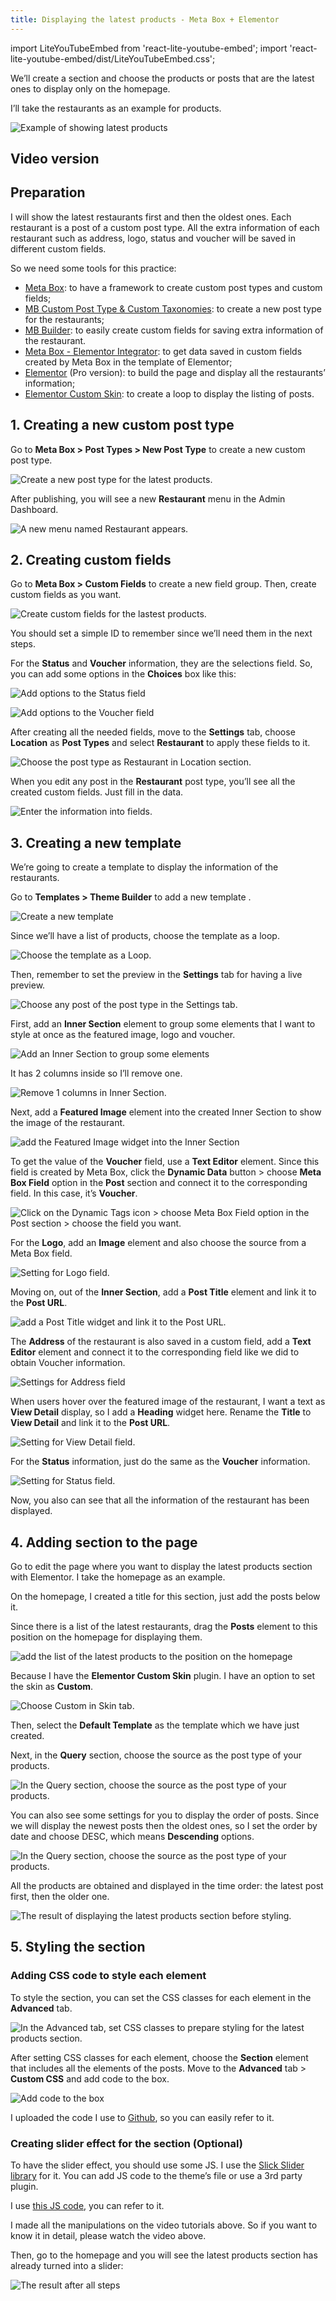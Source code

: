 ```yaml
---
title: Displaying the latest products - Meta Box + Elementor
---
```


import LiteYouTubeEmbed from 'react-lite-youtube-embed';
import 'react-lite-youtube-embed/dist/LiteYouTubeEmbed.css';

We’ll create a section and choose the products or posts that are the latest ones to display only on the homepage.

I’ll take the restaurants as an example for products.

![Example of showing latest products](https://i.imgur.com/9K0bmI2.gif)

## Video version

<LiteYouTubeEmbed id='KvYfEO-X4OA' />

## Preparation

I will show the latest restaurants first and then the oldest ones. Each restaurant is a post of a custom post type. All the extra information of each restaurant such as address, logo, status and voucher will be saved in different custom fields.

So we need some tools for this practice:

* [Meta Box](https://metabox.io/): to have a framework to create custom post types and custom fields;
* [MB Custom Post Type & Custom Taxonomies](https://metabox.io/plugins/custom-post-type/): to create a new post type for the restaurants;
* [MB Builder](https://metabox.io/plugins/meta-box-builder/): to easily create custom fields for saving extra information of the restaurant.
* [Meta Box - Elementor Integrator](https://metabox.io/plugins/mb-elementor-integrator/): to get data saved in custom fields created by Meta Box in the template of Elementor;
* [Elementor](https://elementor.com/) (Pro version): to build the page and display all the restaurants’ information;
* [Elementor Custom Skin](https://wordpress.org/plugins/ele-custom-skin/): to create a loop to display the listing of posts.

## 1. Creating a new custom post type

Go to **Meta Box > Post Types > New Post Type** to create a new custom post type.

![Create a new post type for the latest products.](https://i.imgur.com/E0PpYjv.png)

After publishing, you will see a new **Restaurant** menu in the Admin Dashboard.

![A new menu named Restaurant appears.](https://i.imgur.com/YTbt5ZN.png)

## 2. Creating custom fields

Go to **Meta Box > Custom Fields** to create a new field group. Then, create custom fields as you want.

![Create custom fields for the lastest products.](https://i.imgur.com/hn36nQr.png)

You should set a simple ID to remember since we’ll need them in the next steps.

For the **Status** and **Voucher** information, they are the selections field. So, you can add some options in the **Choices** box like this:

![Add options to the Status field](https://i.imgur.com/miN7Qny.png)

![Add options to the Voucher field](https://i.imgur.com/cZ2IKzD.png)

After creating all the needed fields, move to the **Settings** tab, choose **Location** as **Post Types** and select **Restaurant** to apply these fields to it.

![Choose the post type as Restaurant in Location section.](https://i.imgur.com/gvr0cBD.png)

When you edit any post in the **Restaurant** post type, you’ll see all the created custom fields. Just fill in the data.

![Enter the information into fields.](https://i.imgur.com/qm8DIgf.png)

## 3. Creating a new template

We’re going to create a template to display the information of the restaurants.

Go to **Templates > Theme Builder** to add a new template .

![Create a new template](https://i.imgur.com/SHuMxdU.png)

Since we’ll have a list of products, choose the template as a loop.

![Choose the template as a Loop.](https://i.imgur.com/tie34CB.png)

Then, remember to set the preview in the **Settings** tab for having a live preview.

![Choose any post of the post type in the Settings tab.](https://i.imgur.com/q3mtdsr.png)

First, add an **Inner Section** element to group some elements that I want to style at once as the featured image, logo and voucher.

![Add an Inner Section to group some elements](https://i.imgur.com/EDvUikT.png)

It has 2 columns inside so I’ll remove one.

![Remove 1 columns in Inner Section.](https://i.imgur.com/nxj2Crh.png)

Next, add a **Featured Image** element into the created Inner Section to show the image of the restaurant.

![add the Featured Image widget into the Inner Section](https://i.imgur.com/n5uCzxR.png)

To get the value of the **Voucher** field, use a **Text Editor** element. Since this field is created by Meta Box, click the **Dynamic Data** button > choose **Meta Box Field** option in the **Post** section and connect it to the corresponding field. In this case, it’s **Voucher**.

![Click on the Dynamic Tags icon > choose Meta Box Field option in the Post section > choose the field you want.](https://i.imgur.com/RkTFBT6.gif)

For the **Logo**, add an **Image** element and also choose the source from a Meta Box field.

![Setting for Logo field.](https://i.imgur.com/MbN8a8r.gif)

Moving on, out of the **Inner Section**, add a **Post Title** element and link it to the **Post URL**.

![add a Post Title widget and link it to the Post URL.](https://i.imgur.com/ls4qZKm.gif)

The **Address** of the restaurant is also saved in a custom field, add a **Text Editor** element and connect it to the corresponding field like we did to obtain Voucher information.

![Settings for Address field](https://i.imgur.com/q9HEYCe.gif)

When users hover over the featured image of the restaurant, I want a text as **View Detail** display, so I add a **Heading** widget here. Rename the **Title** to **View Detail** and link it to the
**Post URL**.

![Setting for View Detail field.](https://i.imgur.com/dXaufUA.gif)

For the **Status** information, just do the same as the **Voucher** information.

![Setting for Status field.](https://i.imgur.com/zBqWBsP.gif)

Now, you also can see that all the information of the restaurant has been displayed.

## 4. Adding section to the page

Go to edit the page where you want to display the latest products section with Elementor. I take the homepage as an example.

On the homepage, I created a title for this section, just add the posts below it.

Since there is a list of the latest restaurants, drag the **Posts** element to this position on the homepage for displaying them.

![add the list of the latest products to the position on the homepage](https://i.imgur.com/j5mZjaD.png)

Because I have the **Elementor Custom Skin** plugin. I have an option to set the skin as **Custom**.

![Choose Custom in Skin tab.](https://i.imgur.com/YEEMx3s.png)

Then, select the **Default Template** as the template which we have just created.

Next, in the **Query** section, choose the source as the post type of your products.

![In the Query section, choose the source as the post type of your products.](https://i.imgur.com/BoTDDnq.png)

You can also see some settings for you to display the order of posts. Since we will display the newest posts then the oldest ones, so I set the order by date and choose DESC, which means **Descending** options.

![In the Query section, choose the source as the post type of your products.](https://i.imgur.com/9rh4I3B.png)

All the products are obtained and displayed in the time order: the latest post first, then the older one.

![The result of displaying the latest products section before styling.](https://i.imgur.com/tb3kVVQ.png)

## 5. Styling the section

### Adding CSS code to style each element

To style the section, you can set the CSS classes for each element in the **Advanced** tab.

![In the Advanced tab, set CSS classes to prepare styling for the latest products section.](https://i.imgur.com/V1ONafz.gif)

After setting CSS classes for each element, choose the **Section** element that includes all the elements of the posts. Move to the **Advanced** tab > **Custom CSS** and add code to the box.

![Add code to the box](https://i.imgur.com/aMXgVuT.png)

I uploaded the code I use to [Github](https://github.com/wpmetabox/tutorials/blob/master/display-latest-posts-with-Elementor/custom.css), so you can easily refer to it.

### Creating slider effect for the section (Optional)

To have the slider effect, you should use some JS. I use the [Slick Slider library](https://github.com/kenwheeler/slick/tree/master/slick) for it. You can add JS code to the theme’s file or use a 3rd party plugin.

I use [this JS code](https://github.com/kenwheeler/slick/blob/master/slick/slick.min.js), you can refer to it.

I made all the manipulations on the video tutorials above. So if you want to know it in detail, please watch the video above.

Then, go to the homepage and you will see the latest products section has already turned into a slider:

![The result after all steps](https://i.imgur.com/26ZajWu.png)

